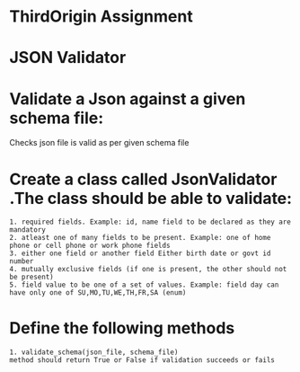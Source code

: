# ThirdOrigin Assignment

# JSON Validator 
# Validate a Json against a given schema file:
Checks json file is valid as per given schema file

# Create a class called JsonValidator .The class should be able to validate:
    1. required fields. Example: id, name field to be declared as they are mandatory
    2. atleast one of many fields to be present. Example: one of home phone or cell phone or work phone fields
    3. either one field or another field Either birth date or govt id number
    4. mutually exclusive fields (if one is present, the other should not be present)
    5. field value to be one of a set of values. Example: field day can have only one of SU,MO,TU,WE,TH,FR,SA (enum)

# Define the following methods
    1. validate_schema(json_file, schema_file)
    method should return True or False if validation succeeds or fails



